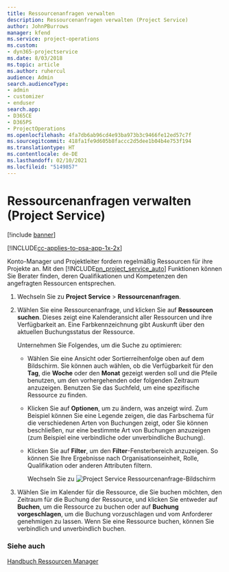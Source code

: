 ```yaml
---
title: Ressourcenanfragen verwalten
description: Ressourcenanfragen verwalten (Project Service)
author: JohnPBurrows
manager: kfend
ms.service: project-operations
ms.custom:
- dyn365-projectservice
ms.date: 8/03/2018
ms.topic: article
ms.author: ruhercul
audience: Admin
search.audienceType:
- admin
- customizer
- enduser
search.app:
- D365CE
- D365PS
- ProjectOperations
ms.openlocfilehash: 4fa7db6ab96cd4e93ba973b3c9466fe12ed57c7f
ms.sourcegitcommit: 418fa1fe9d605b8faccc2d5dee1b04b4e753f194
ms.translationtype: HT
ms.contentlocale: de-DE
ms.lasthandoff: 02/10/2021
ms.locfileid: "5149857"
---
```

# <a name="manage-resource-requests-project-service"></a>Ressourcenanfragen verwalten (Project Service)

[!include [banner](../includes/psa-now-project-operations.md)]

[!INCLUDE[cc-applies-to-psa-app-1x-2x](../includes/cc-applies-to-psa-app-1x-2x.md)]

Konto-Manager und Projektleiter fordern regelmäßig Ressourcen für ihre Projekte an. Mit den [!INCLUDE[pn_project_service_auto](../includes/pn-project-service-auto.md)] Funktionen können Sie Berater finden, deren Qualifikationen und Kompetenzen den angefragten Ressourcen entsprechen.  
  
1. Wechseln Sie zu **Project Service** > **Ressourcenanfragen**.  
  
2. Wählen Sie eine Ressourcenanfrage, und klicken Sie auf **Ressourcen suchen**. Dieses zeigt eine Kalenderansicht aller Ressourcen und ihre Verfügbarkeit an. Eine Farbkennzeichnung gibt Auskunft über den aktuellen Buchungsstatus der Ressource.  
  
    Unternehmen Sie Folgendes, um die Suche zu optimieren:  
  
   -   Wählen Sie eine Ansicht oder Sortierreihenfolge oben auf dem Bildschirm. Sie können auch wählen, ob die Verfügbarkeit für den **Tag**, die **Woche** oder den **Monat** gezeigt werden soll und die Pfeile benutzen, um den vorhergehenden oder folgenden Zeitraum anzuzeigen. Benutzen Sie das Suchfeld, um eine spezifische Ressource zu finden.  
  
   -   Klicken Sie auf **Optionen**, um zu ändern, was anzeigt wird. Zum Beispiel können Sie eine Legende zeigen, die das Farbschema für die verschiedenen Arten von Buchungen zeigt, oder Sie können beschließen, nur eine bestimmte Art von Buchungen anzuzeigen (zum Beispiel eine verbindliche oder unverbindliche Buchung).  
  
   -   Klicken Sie auf **Filter**, um den **Filter**-Fensterbereich anzuzeigen. So können Sie Ihre Ergebnisse nach Organisationseinheit, Rolle, Qualifikation oder anderen Attributen filtern.  
  
       Wechseln Sie zu ![Project Service Ressourcenanfrage-Bildschirm](../psa/media/project-service-resource-request-screen.png "Wechseln Sie zu Project Service Ressourcenanfrage-Bildschirm")  
  
3. Wählen Sie im Kalender für die Ressource, die Sie buchen möchten, den Zeitraum für die Buchung der Ressource, und klicken Sie entweder auf **Buchen**, um die Ressource zu buchen oder auf **Buchung vorgeschlagen**, um die Buchung vorzuschlagen und vom Anforderer genehmigen zu lassen. Wenn Sie eine Ressource buchen, können Sie verbindlich und unverbindlich buchen.  
  
### <a name="see-also"></a>Siehe auch  
 [Handbuch Ressourcen Manager](../psa/resource-manager-guide.md)
